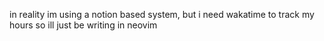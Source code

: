 in reality im using a notion based system, but i need wakatime to track my hours so ill just be writing in neovim
